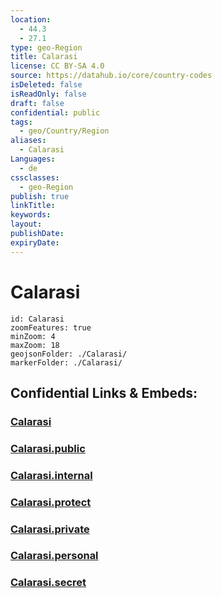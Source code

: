 ```yaml
---
location:
  - 44.3
  - 27.1
type: geo-Region
title: Calarasi
license: CC BY-SA 4.0
source: https://datahub.io/core/country-codes
isDeleted: false
isReadOnly: false
draft: false
confidential: public
tags:
  - geo/Country/Region
aliases:
  - Calarasi
Languages:
  - de
cssclasses:
  - geo-Region
publish: true
linkTitle:
keywords:
layout:
publishDate:
expiryDate:
---
```


# Calarasi

```leaflet
id: Calarasi
zoomFeatures: true 
minZoom: 4 
maxZoom: 18
geojsonFolder: ./Calarasi/
markerFolder: ./Calarasi/
```


## Confidential Links & Embeds: 

### [Calarasi](/_Standards/Earth/Continent/Europe/Europe~East/Romania/Regions~Romania/Romania~Sud-Muntenia/Calarasi.md) 

### [Calarasi.public](/_public/Earth/Continent/Europe/Europe~East/Romania/Regions~Romania/Romania~Sud-Muntenia/Calarasi.public.md) 

### [Calarasi.internal](/_internal/Earth/Continent/Europe/Europe~East/Romania/Regions~Romania/Romania~Sud-Muntenia/Calarasi.internal.md) 

### [Calarasi.protect](/_protect/Earth/Continent/Europe/Europe~East/Romania/Regions~Romania/Romania~Sud-Muntenia/Calarasi.protect.md) 

### [Calarasi.private](/_private/Earth/Continent/Europe/Europe~East/Romania/Regions~Romania/Romania~Sud-Muntenia/Calarasi.private.md) 

### [Calarasi.personal](/_personal/Earth/Continent/Europe/Europe~East/Romania/Regions~Romania/Romania~Sud-Muntenia/Calarasi.personal.md) 

### [Calarasi.secret](/_secret/Earth/Continent/Europe/Europe~East/Romania/Regions~Romania/Romania~Sud-Muntenia/Calarasi.secret.md)

